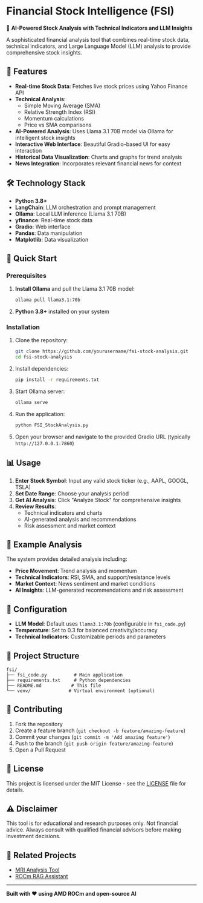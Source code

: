 # Financial Stock Intelligence (FSI)

🚀 **AI-Powered Stock Analysis with Technical Indicators and LLM Insights**

A sophisticated financial analysis tool that combines real-time stock data, technical indicators, and Large Language Model (LLM) analysis to provide comprehensive stock insights.

## 🎯 Features

- **Real-time Stock Data**: Fetches live stock prices using Yahoo Finance API
- **Technical Analysis**: 
  - Simple Moving Average (SMA)
  - Relative Strength Index (RSI)
  - Momentum calculations
  - Price vs SMA comparisons
- **AI-Powered Analysis**: Uses Llama 3.1 70B model via Ollama for intelligent stock insights
- **Interactive Web Interface**: Beautiful Gradio-based UI for easy interaction
- **Historical Data Visualization**: Charts and graphs for trend analysis
- **News Integration**: Incorporates relevant financial news for context

## 🛠️ Technology Stack

- **Python 3.8+**
- **LangChain**: LLM orchestration and prompt management
- **Ollama**: Local LLM inference (Llama 3.1 70B)
- **yfinance**: Real-time stock data
- **Gradio**: Web interface
- **Pandas**: Data manipulation
- **Matplotlib**: Data visualization

## 🚀 Quick Start

### Prerequisites

1. **Install Ollama** and pull the Llama 3.1 70B model:
   ```bash
   ollama pull llama3.1:70b
   ```

2. **Python 3.8+** installed on your system

### Installation

1. Clone the repository:
   ```bash
   git clone https://github.com/yourusername/fsi-stock-analysis.git
   cd fsi-stock-analysis
   ```

2. Install dependencies:
   ```bash
   pip install -r requirements.txt
   ```

3. Start Ollama server:
   ```bash
   ollama serve
   ```

4. Run the application:
   ```bash
   python FSI_StockAnalysis.py
   ```

5. Open your browser and navigate to the provided Gradio URL (typically `http://127.0.0.1:7860`)

## 📊 Usage

1. **Enter Stock Symbol**: Input any valid stock ticker (e.g., AAPL, GOOGL, TSLA)
2. **Set Date Range**: Choose your analysis period
3. **Get AI Analysis**: Click "Analyze Stock" for comprehensive insights
4. **Review Results**: 
   - Technical indicators and charts
   - AI-generated analysis and recommendations
   - Risk assessment and market context

## 🎯 Example Analysis

The system provides detailed analysis including:
- **Price Movement**: Trend analysis and momentum
- **Technical Indicators**: RSI, SMA, and support/resistance levels
- **Market Context**: News sentiment and market conditions
- **AI Insights**: LLM-generated recommendations and risk assessment

## 🔧 Configuration

- **LLM Model**: Default uses `llama3.1:70b` (configurable in `fsi_code.py`)
- **Temperature**: Set to 0.3 for balanced creativity/accuracy
- **Technical Indicators**: Customizable periods and parameters

## 📁 Project Structure

```
fsi/
├── fsi_code.py          # Main application
├── requirements.txt     # Python dependencies
├── README.md           # This file
└── venv/              # Virtual environment (optional)
```

## 🤝 Contributing

1. Fork the repository
2. Create a feature branch (`git checkout -b feature/amazing-feature`)
3. Commit your changes (`git commit -m 'Add amazing feature'`)
4. Push to the branch (`git push origin feature/amazing-feature`)
5. Open a Pull Request

## 📝 License

This project is licensed under the MIT License - see the [LICENSE](LICENSE) file for details.

## ⚠️ Disclaimer

This tool is for educational and research purposes only. Not financial advice. Always consult with qualified financial advisors before making investment decisions.

## 🔗 Related Projects

- [MRI Analysis Tool](https://github.com/yourusername/mri-analysis-tool)
- [ROCm RAG Assistant](https://github.com/yourusername/rocm-rag-assistant)

---

**Built with ❤️ using AMD ROCm and open-source AI**
